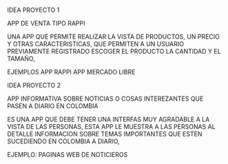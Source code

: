 IDEA PROYECTO 1

APP DE VENTA TIPO RAPPI 

UNA APP QUE PERMITE REALIZAR LA VISTA DE PRODUCTOS, UN PRECIO Y OTRAS CARACTERISTICAS, QUE PERMITEN A UN USUARIO PREVIAMENTE REGISTRADO ESCOGER EL PRODUCTO LA CANTIDAD Y EL TAMAÑO,


EJEMPLOS 
  APP RAPPI 
  APP MERCADO LIBRE 


IDEA PROYECTO 2

APP INFORMATIVA SOBRE NOTICIAS O COSAS INTEREZANTES QUE PASEN A DIARIO EN COLOMBIA 

ES UNA APP QUE DEBE TENER UNA INTERFAS MUY AGRADABLE A LA VISTA DE LAS PERSONAS, ESTA APP LE MUESTRA A LAS PERSONAS AL DETALLE INFORMACION SOBRE TEMAS IMPORTANTES QUE ESTEN SUCEDIENDO EN COLOMBIA A DIARIO, 


EJEMPLO:
PAGINAS WEB DE NOTICIEROS 




